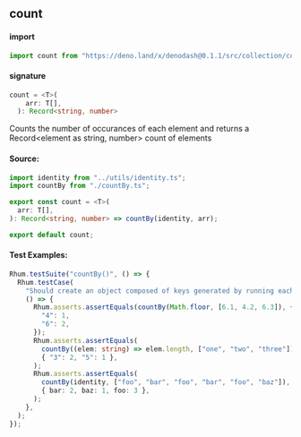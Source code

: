 ## count

#### import

```typescript
import count from "https://deno.land/x/denodash@0.1.1/src/collection/count.ts";
```

#### signature

```typescript
count = <T>(
    arr: T[],
  ): Record<string, number>
```

Counts the number of occurances of each element and returns a Record<element as
string, number> count of elements

#### Source:

```typescript
import identity from "../utils/identity.ts";
import countBy from "./countBy.ts";

export const count = <T>(
  arr: T[],
): Record<string, number> => countBy(identity, arr);

export default count;
```

#### Test Examples:

```typescript
Rhum.testSuite("countBy()", () => {
  Rhum.testCase(
    "Should create an object composed of keys generated by running each element of collection through the iteratee",
    () => {
      Rhum.asserts.assertEquals(countBy(Math.floor, [6.1, 4.2, 6.3]), {
        "4": 1,
        "6": 2,
      });
      Rhum.asserts.assertEquals(
        countBy((elem: string) => elem.length, ["one", "two", "three"]),
        { "3": 2, "5": 1 },
      );
      Rhum.asserts.assertEquals(
        countBy(identity, ["foo", "bar", "foo", "bar", "foo", "baz"]),
        { bar: 2, baz: 1, foo: 3 },
      );
    },
  );
});
```
